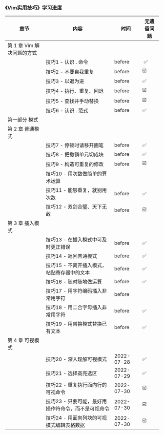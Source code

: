 ### 《Vim实用技巧》学习进度

| 章节             | 内容                           | 时间         | 无遗留问题 |
|----------------|------------------------------|------------|-------|
| 第 1 章 Vim 解决问题的方式 |                              |            |       |
|                | 技巧1 - 认识 . 命令                | before     | ️ ✅   |
|                | 技巧2 - 不要自我重复                 | before     | ☑️    |
|                | 技巧3 - 以退为进                   | before     | ✅     |
|                | 技巧4 - 执行、重复、回退               | before     | ☑️    |
|                | 技巧5 - 查找并手动替换                | before     | ☑️    |
|                | 技巧6 - 认识 . 范式                | before     | ✅     |
| 第一部分 模式        |                              |            |       |
| 第 2 章 普通模式     |                              |            |       |
|                | 技巧7 - 停顿时请移开画笔               | before     | ✅     |
|                | 技巧8 - 把撤销单元切成块               | before     | ✅     |
|                | 技巧9 - 构造可重复的修改               | before     | ☑️    |
|                | 技巧10 - 用次数做简单的算术运算           |            |       |
|                | 技巧11 - 能够重复，就别用次数            | before     | ✅️    |
|                | 技巧12 - 双剑合璧、天下无敌             | before     | ☑️    |
| 第 3 章 插入模式     |                              |            |       |
|                | 技巧13 - 在插入模式中可及时更正错误         | before     | ✅     |
|                | 技巧14 - 返回普通模式                | before     | ✅     |
|                | 技巧15 - 不离开插入模式，粘贴寄存器中的文本     | before     | ✅     |
|                | 技巧16 - 随时随地做运算               | before     | ✅     |
|                | 技巧17 - 用字符编码插入非常用字符          | before     |       |
|                | 技巧18 - 用二合字母插入非常用字符          | before     | ✅     |
|                | 技巧19 - 用替换模式替换已有文本           | before     | ✅     |
| 第 4 章 可视模式     |                              |            |       |
|                | 技巧20 - 深入理解可视模式              | 2022-07-28 | ✅     |
|                | 技巧21 - 选择高亮选区                | 2022-07-29 | ✅     |
|                | 技巧22 - 重复执行面向行的可视命令          | 2022-07-30 | ☑️     |
|                | 技巧23 - 只要可能，最好用操作符命令，而不是可视命令 | 2022-07-30 | ☑️   |
|                | 技巧24 - 用面向列块的可视模式编辑表格数据      | 2022-07-30 | ☑️   |

